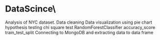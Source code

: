 # DataScince\
Analysis of NYC dataset.
Data cleaning
Data visualization using pie chart
hypothesis testing 
chi square test
RandomForestClassifier
accuracy_score
train_test_split
Connecting to MongoDB and extracting data to data frame
